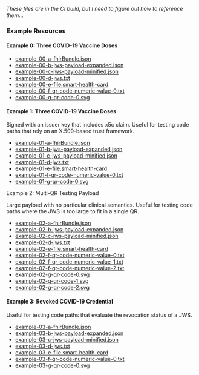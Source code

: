 _These files are in the CI build, but I need to figure out how to reference them..._

<p></p>

### Example Resources

#### Example 0: Three COVID-19 Vaccine Doses

- [example-00-a-fhirBundle.json](example-00-a-fhirBundle.json)
- [example-00-b-jws-payload-expanded.json](example-00-b-jws-payload-expanded.json)
- [example-00-c-jws-payload-minified.json](example-00-c-jws-payload-minified.json)
- [example-00-d-jws.txt](example-00-d-jws.txt)
- [example-00-e-file.smart-health-card](example-00-e-file.smart-health-card)
- [example-00-f-qr-code-numeric-value-0.txt](example-00-f-qr-code-numeric-value-0.txt)
- [example-00-g-qr-code-0.svg](example-00-g-qr-code-0.svg)


#### Example 1: Three COVID-19 Vaccine Doses

Signed with an issuer key that includes x5c claim. Useful for testing code paths that rely on an X.509-based trust framework.

- [example-01-a-fhirBundle.json](example-01-a-fhirBundle.json)
- [example-01-b-jws-payload-expanded.json](example-01-b-jws-payload-expanded.json)
- [example-01-c-jws-payload-minified.json](example-01-c-jws-payload-minified.json)
- [example-01-d-jws.txt](example-01-d-jws.txt)
- [example-01-e-file.smart-health-card](example-01-e-file.smart-health-card)
- [example-01-f-qr-code-numeric-value-0.txt](example-01-f-qr-code-numeric-value-0.txt)
- [example-01-g-qr-code-0.svg](example-01-g-qr-code-0.svg)


Example 2: Multi-QR Testing Payload

Large payload with no particular clinical semantics. Useful for testing code paths where the JWS is too large to fit in a single QR.

- [example-02-a-fhirBundle.json](example-02-a-fhirBundle.json)
- [example-02-b-jws-payload-expanded.json](example-02-b-jws-payload-expanded.json)
- [example-02-c-jws-payload-minified.json](example-02-c-jws-payload-minified.json)
- [example-02-d-jws.txt](example-02-d-jws.txt)
- [example-02-e-file.smart-health-card](example-02-e-file.smart-health-card)
- [example-02-f-qr-code-numeric-value-0.txt](example-02-f-qr-code-numeric-value-0.txt)
- [example-02-f-qr-code-numeric-value-1.txt](example-02-f-qr-code-numeric-value-1.txt)
- [example-02-f-qr-code-numeric-value-2.txt](example-02-f-qr-code-numeric-value-2.txt)
- [example-02-g-qr-code-0.svg](example-02-g-qr-code-0.svg)
- [example-02-g-qr-code-1.svg](example-02-g-qr-code-1.svg)
- [example-02-g-qr-code-2.svg](example-02-g-qr-code-2.svg)


#### Example 3: Revoked COVID-19 Credential

Useful for testing code paths that evaluate the revocation status of a JWS.

- [example-03-a-fhirBundle.json](example-03-a-fhirBundle.json)
- [example-03-b-jws-payload-expanded.json](example-03-b-jws-payload-expanded.json)
- [example-03-c-jws-payload-minified.json](example-03-c-jws-payload-minified.json)
- [example-03-d-jws.txt](example-03-d-jws.txt)
- [example-03-e-file.smart-health-card](example-03-e-file.smart-health-card)
- [example-03-f-qr-code-numeric-value-0.txt](example-03-f-qr-code-numeric-value-0.txt)
- [example-03-g-qr-code-0.svg](example-03-g-qr-code-0.svg)